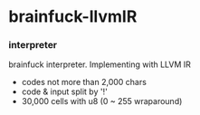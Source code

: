 # brainfuck-llvmIR

### interpreter
brainfuck interpreter. Implementing with LLVM IR

- codes not more than 2,000 chars
- code & input split by '!'
- 30,000 cells with u8 (0 ~ 255 wraparound)
